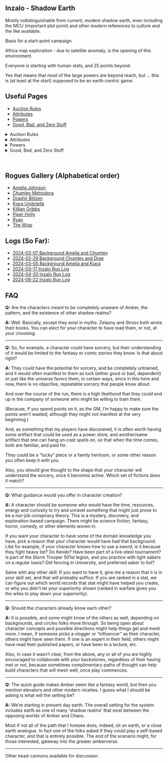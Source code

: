 ## Inzalo - Shadow Earth

Mostly indistinguishable from current, modern shadow earth, even
including the MCU (important plot point) and other modern references
to culture and the like available.

Basis for a start-point campaign.

Africa map exploration - due to satellite anomaly, is the opening of
this environment.

Everyone is starting with human stats, and 25 points beyond.

Yes that means that most of the large powers are beyond reach, but ... this is (at least at the start) supposed to be an earth-centric game.

## Useful Pages
 + [Auction Rules](InzaloAuctionRules)
 + [Attributes](CharacterAttributes)
 + [Powers](PowersBalancesAndOpposites)
 + [Good, Bad, and Zero Stuff](GoodBadZeroStuff)

<details><summary>Auction Rules</summary>

{% capture my_include %}{% include_relative InzaloAuctionRules.md %}{% endcapture %}
{{ my_include | markdownify }}

</details>

<details><summary>Attributes</summary>

{% capture my_include %}{% include_relative CharacterAttributes.md %}{% endcapture %}
{{ my_include | markdownify }}

</details>

<details><summary>Powers</summary>

{% capture my_include %}{% include_relative PowersBalancesAndOpposites.md %}{% endcapture %}
{{ my_include | markdownify }}

</details>

<details><summary>Good, Bad, and Zero Stuff</summary>

{% capture my_include %}{% include_relative GoodBadZeroStuff.md %}{% endcapture %}
{{ my_include | markdownify }}

</details>

&nbsp;

## Rogues Gallery (Alphabetical order)
 + [Amelia Johnson](AmeliaJohnson)
 + [Chumley Metrodora](ChumleyMetrodora)
 + [Drashir Blitzen](DrashirBlitzen)
 + [Kiara Umbrielle](KiaraUmbrielle)
 + [Killian Gribbs](KillianGribbs)
 + [Piper Holly](PiperHolly)
 + [Ryan](RyanTheSpook)
 + [The Wisp](TheWisp)

## Logs (So Far):
 + [2024-02-07 Background Amelia and Chumley](https://plan-b.org/~dkap/Amber/logs/20240207-Background_Amelia_Chumley.html)
 + [2024-02-29 Background Chumley and Drae](https://plan-b.org/~dkap/Amber/logs/20240229-Background_Chumley_Drae.html)
 + [2024-03-05 Background Amelia and Kiara](https://plan-b.org/~dkap/Amber/logs/20240305-Background_Amelia_Kiara.html)
 + [2024-03-17 Inzalo Run Log](https://plan-b.org/~dkap/Amber/logs/20240317-Inzalo_Run_Log.html)
 + [2024-04-20 Inzalo Run Log](https://plan-b.org/~dkap/Amber/logs/20240420-Inzalo_Run_Log.html)
 + [2024-06-22 Inzalo Run Log](https://plan-b.org/~dkap/Amber/logs/20240622-Inzalo_Run_Log.html)

## FAQ

**Q:** Are the characters meant to be completely unaware of Amber, the pattern, and the existence of other shadow realms?

**A:** Well. Basically, except they exist in myths.  Zelazny and Stross both wrote their books.  You can elect for your character to have read them, or not, at your choosing.

----

**Q:** So, for example, a character could have sorcery, but their understanding of it would be limited to the fantasy or comic stories they know.  Is that about right?

**A:** They could have the potential for sorcery, and be completely untrained, and it would often manifest to them as luck (either good or bad, dependent) or just like the universe favors them, in certain ways, since in this here and now, there is no objective, repeatable sorcery that people know about.

And over the course of the run, there is a high likelihood that they could end up in the company of someone who might be willing to train them.

(Because, if you spend points on it, as the GM, I’m happy to make sure the points aren’t wasted, although they might not manifest at the very beginning.)

And, as something that my players have discovered, it is often worth having some artifact that could be used as a power store, and another/same artifact that one can hang un-cast spells on, so that when the time comes, both are familiar, and paid for.

They could be a “lucky” piece or a family heirloom, or some other reason you often keep it with you.

Also, you should give thought to the shape that your character will understand the sorcery, once it becomes active.  Which set of fictions does it match?

----

**Q:** What guidance would you offer in character creation?

**A:** A character should be someone who would have the time, resources, energy  and curiosity to try and unravel something that might just prove to be a nut-job conspiracy theory.  This is a mystery, discovery, and exploration-based campaign.  There might be science fiction, fantasy, horror, comedy, or other elements woven in.

If you want your character to have some of the domain knowledge you have, pick a reason that your character would have had that background. Like for example, if your character knows how to use a sword, is it because they fight heavy list?  Do Kendo?  Have been part of a live-steel tournament?  Is part of the Storm Trooper 501st legion, and you practice with light sabers on a regular basis? Did fencing in University, and preferred saber to foil?

Same with any other skill.  If you want to have it, give me a reason that it is in your skill set, and that will probably suffice.  If you are ranked in a stat, we can figure out which world records that stat might have helped you create, or why you didn’t let your superiority shown (ranked in warfare gives you the wiles to play down your superiority).

----

**Q:** Should the characters already know each other?

**A:** It is possible, and some might know of the others as well, depending on backgrounds, and circles folks move through.  So being open about character concepts and possible directions might help things gel and mesh more.  I mean, if someone picks a vlogger or “influencer” as their character, others might have seen them.  If one is an expert in their field, others might have read their published papers, or have been to a lecture, etc.

Also, in case it wasn’t clear, from the above, any or all of you are highly encouraged to collaborate with your backstories, regardless of their having met or not, because sometimes complimentary paths of thought can help build characters that will mesh well, once play commences.

----

**Q:** The quick guide makes Amber seem like a fantasy world, but then you mention elevators and other modern niceties.  I guess what I should be asking is what will the setting be? 

**A:** We’re starting in present day earth.  The overall setting for the system includes earth as one of many ‘shadow realms’ that exist between the opposing worlds of Amber and Chaos. 

Most if not all of the path that I foresee does, indeed, sit on earth, or a close earth analogue.  In fact one of the folks asked if they could play a self-based character, and that is entirely possible. The end of the scenario might, for those interested, gateway into the greater amberverse.

----

Other head-cannons available for discussion.
